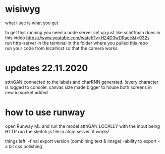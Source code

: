 # wisiwyg
what i see is what you get

to get this running you need a node server set up just like schiffman does in this video https://www.youtube.com/watch?v=HZ4D3wDRaec&t=932s <br>
run http-server in the terminal in the folder where you pulled this repo <br>
run your code from localhost so that the camera works


# updates 22.11.2020
attnGAN connected to the labels and charRNN generated. !every character is logged to console.
canvas size made bigger to house both screens in
new io.socket added

# how to use runway
open Runway ML and run the model attnGAN LOCALLY with the input being HTTP
run the sketch.js file in atom server.
it works!

things left:
-final export version (combining text & image)
-ability to export
-a bit css polishing

